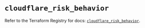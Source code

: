 # `cloudflare_risk_behavior`

Refer to the Terraform Registry for docs: [`cloudflare_risk_behavior`](https://registry.terraform.io/providers/cloudflare/cloudflare/4.44.0/docs/resources/risk_behavior).
